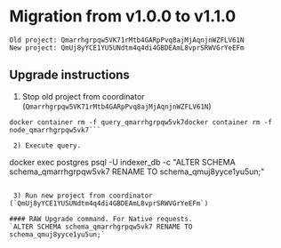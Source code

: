 # Migration from v1.0.0 to v1.1.0
```
Old project: Qmarrhgrpqw5VK71rMtb4GARpPvq8ajMjAqnjnWZFLV61N
New project: QmUj8yYCE1YU5UNdtm4q4di4GBDEAmL8vprSRWVGrYeEFm
```


## Upgrade instructions
 1) Stop old project from coordinator (`Qmarrhgrpqw5VK71rMtb4GARpPvq8ajMjAqnjnWZFLV61N`)
```
docker container rm -f query_qmarrhgrpqw5vk7docker container rm -f node_qmarrhgrpqw5vk7```

 2) Execute query.

```
docker exec postgres psql -U indexer_db -c "ALTER SCHEMA schema_qmarrhgrpqw5vk7 RENAME TO schema_qmuj8yyce1yu5un;"
```

 3) Run new project from coordinator (`QmUj8yYCE1YU5UNdtm4q4di4GBDEAmL8vprSRWVGrYeEFm`)

#### RAW Upgrade command. For Native requests.
`ALTER SCHEMA schema_qmarrhgrpqw5vk7 RENAME TO schema_qmuj8yyce1yu5un;`
